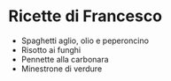# Ricette di Francesco

* Spaghetti aglio, olio e peperoncino
* Risotto ai funghi
* Pennette alla carbonara
* Minestrone di verdure
